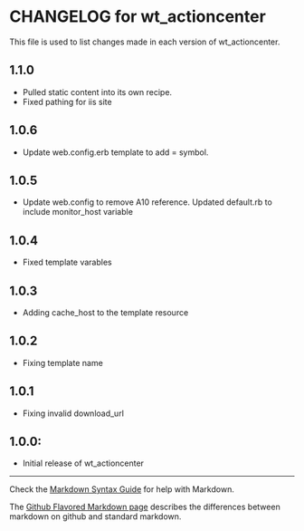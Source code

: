 # CHANGELOG for wt_actioncenter

This file is used to list changes made in each version of wt_actioncenter.
## 1.1.0
* Pulled static content into its own recipe. 
* Fixed pathing for iis site

## 1.0.6
* Update web.config.erb template to add = symbol. 

## 1.0.5
* Update web.config to remove A10 reference. Updated default.rb to include monitor_host variable

## 1.0.4
* Fixed template varables 

## 1.0.3
* Adding cache_host to the template resource

## 1.0.2
* Fixing template name

## 1.0.1
* Fixing invalid download_url

## 1.0.0:
* Initial release of wt_actioncenter

- - - 
Check the [Markdown Syntax Guide](http://daringfireball.net/projects/markdown/syntax) for help with Markdown.

The [Github Flavored Markdown page](http://github.github.com/github-flavored-markdown/) describes the differences between markdown on github and standard markdown.
